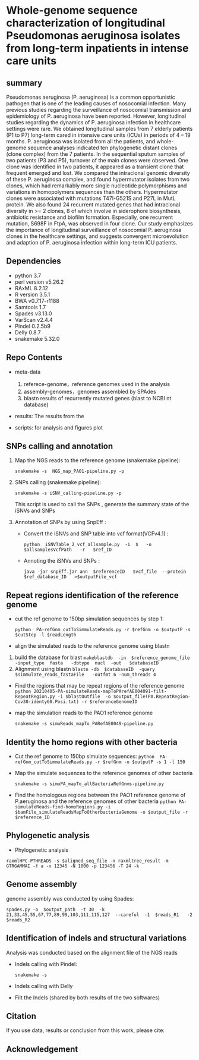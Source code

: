 # Whole-genome sequence characterization of longitudinal Pseudomonas aeruginosa isolates from long-term inpatients in intense care units


## summary

Pseudomonas aeruginosa (P. aeruginosa) is a common opportunistic pathogen that is one of the leading causes of nosocomial infection. Many previous studies regarding the surveillance of nosocomial transmission and epidemiology of P. aeruginosa have been reported. However, longitudinal studies regarding the dynamics of P. aeruginosa infection in healthcare settings were rare. We obtained longitudinal samples from 7 elderly patients (P1 to P7) long-term cared in intensive care units (ICUs) in periods of 4 – 19 months. P. aeruginosa was isolated from all the patients, and whole-genome sequence analyses indicated ten phylogenetic distant clones (clone complex) from the 7 patients. In the sequential sputum samples of two patients (P3 and P5), turnover of the main clones were observed. One clone was identified in two patients, it appeared as a transient clone that frequent emerged and lost. We compared the intraclonal genomic diversity of these P. aeruginosa complex, and found hypermutator isolates from two clones, which had remarkably more single nucleotide polymorphisms and variations in homopolymers sequences than the others. Hypermutator clones were associated with mutations T47I-G521S and P27L in MutL protein. We also found 24 recurrent mutated genes that had intraclonal diversity in >= 2 clones, 8 of which involve in siderophore biosynthesis, antibiotic resistance and biofilm formation. Especially, one recurrent mutation, S698F in FtpA, was observed in four clone. Our study emphasizes the importance of longitudinal surveillance of nosocomial P. aeruginosa clones in the healthcare settings, and suggests convergent microevolution and adaption of P. aeruginosa infection within long-term ICU patients.




## Dependencies

- python 3.7
- perl version v5.26.2
- RAxML 8.2.12
- R version 3.5.1
- BWA  v0.7.17-r1188
- Samtools 1.7
- Spades v3.13.0
- VarScan v2.4.4
- Pindel 0.2.5b9
- Delly 0.8.7
- snakemake 5.32.0

## Repo Contents

- meta-data 

  1. referece-genome，reference genomes used in the analysis
  2. assembly-genomes，genomes assembled by SPAdes
  3. blastn results of recurrently mutated genes (blast to NCBI nt database)

- results:  The results from the 

- scripts: for analysis and figures plot

## SNPs calling and annotation

1. Map the NGS reads to the reference genome (snakemake pipeline):

   `snakemake -s  NGS_map_PAO1-pipeline.py -p `

2. SNPs calling (snakemake pipeline):

   `snakemake -s iSNV_calling-pipeline.py -p ` 
   
   This script is used to call the SNPs , generate the summary state of the iSNVs and SNPs
   
3. Annotation of SNPs  by using SnpEff :

   - Convert the iSNVs and SNP table into vcf format(VCFv4.1) : 
     
     `python  iSNVTable_2_vcf_allsample.py  -i  $   -o $allsamplesVcfPath   -r   $ref_ID `
     
   - Annoting the iSNVs and SNPs :
     
      `java -jar snpEff.jar ann  $referenceID   $vcf_file  --protein  $ref_database_ID   >$outputFile_vcf`

## Repeat regions identification of the reference genome

- cut the ref genome to 150bp simulation sequences by step 1:

  `python  PA-refGnm_cutToSimmulateReads.py -r $refGnm -o $outputP -s $cutStep -l $readLength `

- align the simulated reads to the reference genome using blastn
1. build the database for blast
`makeblastdb  -in  $reference_genome_file   -input_type  fasta   -dbtype  nucl  -out   $databaseID`
2. Alignment using blastn
`blastn -db  $databaseID  -query  $simmulate_reads_fastaFile   -outfmt 6 -num_threads 4`
- Find the regions that may be repeat regions of the reference genome
  `python 20210405-PA-simulateReads-mapToPArefAE004091-filt-RepeatRegion.py -i $blastOutfile  -o $output_file(PA.RepeatRegion-Cov30-identy60.Posi.txt) -r $referenceGenomeID `
  
- map the  simulation reads to the PAO1 reference genome 

  `snakemake -s simuReads_mapTo_PARefAE0049-pipeline.py`

## Identity the homo regions with other bacteria
- Cut the ref genome to 150bp simulate sequences:
  `python  PA-refGnm_cutToSimmulateReads.py -r $refGnm -o $outputP -s 1 -l 150 `
  
- Map the simulate sequences to the reference genomes of other bacteria

  `snakemake -s simuPA_mapTo_allBacteriaRefGnms-pipeline.py`

- Find the homologous regions between the PAO1 reference genome of P.aeruginosa  and the reference genomes of other bacteria
`python PA-simulateReads-find-homoRegions.py -i $bamFile_simulateReadsMapToOtherbacteriaGenome -o $output_file -r $reference_ID`


## Phylogenetic analysis

- Phylogenetic analysis

`raxmlHPC-PTHREADS -s $aligned_seq_file -n raxmltree_result -m GTRGAMMAI -f a -x 12345 -N 1000 -p 123456 -T 24 -k`


## Genome assembly

genome assembly was conducted by using Spades:

`spades.py -o  $output_path  -t 30  -k 21,33,45,55,67,77,89,99,103,111,115,127  --careful  -1  $reads_R1   -2   $reads_R2`



## Identification of indels and structural variations
Analysis was conducted based on the alignment file of the NGS reads

- Indels calling with Pindel:

  `snakemake -s `

- Indels calling with Delly
 

- Filt the Indels (shared by both results of the two softwares)



## Citation

If you use data, results or conclusion from this work, please cite:



## Acknowledgement



